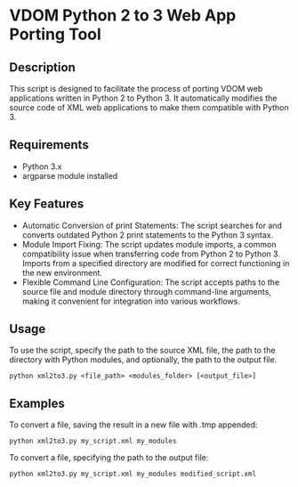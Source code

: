 # VDOM  Python 2 to 3 Web App Porting Tool

## Description

This script is designed to facilitate the process of porting VDOM web applications written in Python 2 to Python 3. It automatically modifies the source code of XML web applications to make them compatible with Python 3.

## Requirements

* Python 3.x
* argparse module installed

## Key Features
* Automatic Conversion of print Statements: The script searches for and converts outdated Python 2 print statements to the Python 3 syntax.
* Module Import Fixing: The script updates module imports, a common compatibility issue when transferring code from Python 2 to Python 3. Imports from a specified directory are modified for correct functioning in the new environment.
* Flexible Command Line Configuration: The script accepts paths to the source file and module directory through command-line arguments, making it convenient for integration into various workflows.

## Usage

To use the script, specify the path to the source XML file, the path to the directory with Python modules, and optionally, the path to the output file.

```
python xml2to3.py <file_path> <modules_folder> [<output_file>]
```

## Examples

To convert a file, saving the result in a new file with .tmp appended:

```
python xml2to3.py my_script.xml my_modules
```

To convert a file, specifying the path to the output file:

```
python xml2to3.py my_script.xml my_modules modified_script.xml
```
